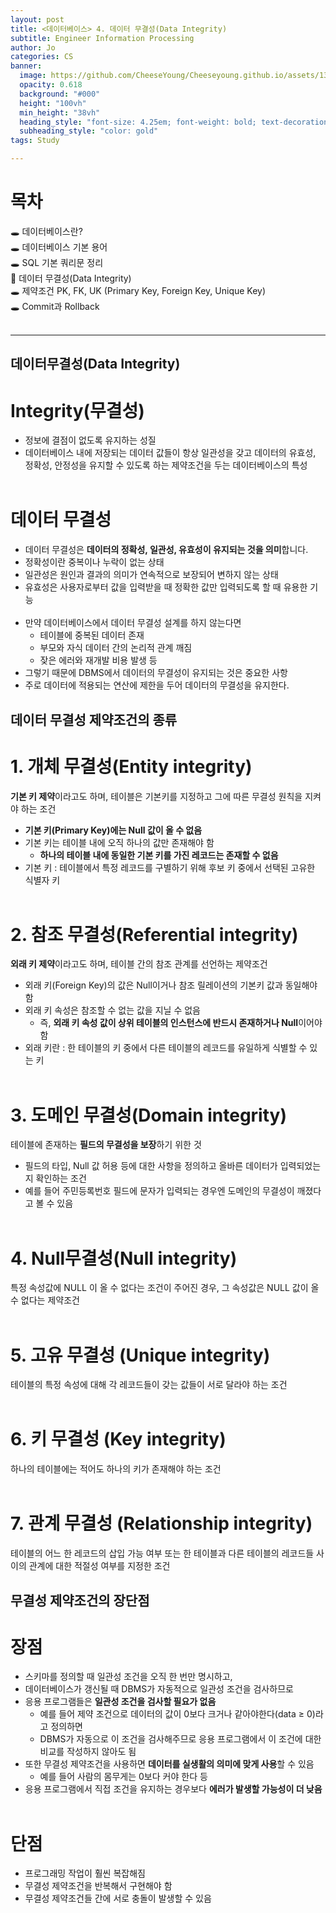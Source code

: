 ```yaml
---
layout: post
title: <데이터베이스> 4. 데이터 무결성(Data Integrity)
subtitle: Engineer Information Processing
author: Jo
categories: CS
banner:
  image: https://github.com/CheeseYoung/Cheeseyoung.github.io/assets/132384527/b911d2b5-0862-4e4b-86ed-12fecca980b3
  opacity: 0.618
  background: "#000"
  height: "100vh"
  min_height: "38vh"
  heading_style: "font-size: 4.25em; font-weight: bold; text-decoration: underline"
  subheading_style: "color: gold"
tags: Study

---
```


# 목차
🕳 데이터베이스란? <br>
🕳 데이터베이스 기본 용어 <br>
🕳 SQL 기본 쿼리문 정리 <br>
📌 데이터 무결성(Data Integrity) <br>
🕳 제약조건 PK, FK, UK (Primary Key, Foreign Key, Unique Key) <br>
🕳 Commit과 Rollback <br>
<br>
<hr>


## 데이터무결성(Data Integrity)
# Integrity(무결성)
- 정보에 결점이 없도록 유지하는 성질
- 데이터베이스 내에 저장되는 데이터 값들이 항상 일관성을 갖고 데이터의 유효성, 정확성, 안정성을 유지할 수 있도록 하는 제약조건을 두는 데이터베이스의 특성
<br><br>
# 데이터 무결성
- 데이터 무결성은 **데이터의 정확성, 일관성, 유효성이 유지되는 것을 의미**합니다.
- 정확성이란 중복이나 누락이 없는 상태
- 일관성은 원인과 결과의 의미가 연속적으로 보장되어 변하지 않는 상태
- 유효성은 사용자로부터 값을 입력받을 때 정확한 값만 입력되도록 할 때 유용한 기능
<br><br>
- 만약 데이터베이스에서 데이터 무결성 설계를 하지 않는다면
  - 테이블에 중복된 데이터 존재
  - 부모와 자식 데이터 간의 논리적 관계 깨짐
  - 잦은 에러와 재개발 비용 발생 등
- 그렇기 때문에 DBMS에서 데이터의 무결성이 유지되는 것은 중요한 사항
- 주로 데이터에 적용되는 연산에 제한을 두어 데이터의 무결성을 유지한다.

## 데이터 무결성 제약조건의 종류
# 1. 개체 무결성(Entity integrity)
**기본 키 제약**이라고도 하며, 테이블은 기본키를 지정하고 그에 따른 무결성 원칙을 지켜야 하는 조건
- **기본 키(Primary Key)에는 Null 값이 올 수 없음**
- 기본 키는 테이블 내에 오직 하나의 값만 존재해야 함
  - **하나의 테이블 내에 동일한 기본 키를 가진 레코드는 존재할 수 없음**
- 기본 키 : 테이블에서 특정 레코드를 구별하기 위해 후보 키 중에서 선택된 고유한 식별자 키
<br><br>
# 2. 참조 무결성(Referential integrity)
**외래 키 제약**이라고도 하며, 테이블 간의 참조 관계를 선언하는 제약조건
- 외래 키(Foreign Key)의 값은 Null이거나 참조 릴레이션의 기본키 값과 동일해야 함
- 외래 키 속성은 참조할 수 없는 값을 지닐 수 없음
  - 즉, **외래 키 속성 값이 상위 테이블의 인스턴스에 반드시 존재하거나 Null**이어야 함
- 외래 키란 : 한 테이블의 키 중에서 다른 테이블의 레코드를 유일하게 식별할 수 있는 키
<br><br>
# 3. 도메인 무결성(Domain integrity)
테이블에 존재하는 **필드의 무결성을 보장**하기 위한 것
- 필드의 타입, Null 값 허용 등에 대한 사항을 정의하고 올바른 데이터가 입력되었는지 확인하는 조건
- 예를 들어 주민등록번호 필드에 문자가 입력되는 경우엔 도메인의 무결성이 깨졌다고 볼 수 있음
<br><br>
# 4. Null무결성(Null integrity)
특정 속성값에 NULL 이 올 수 없다는 조건이 주어진 경우, 그 속성값은 NULL 값이 올 수 없다는 제약조건
<br><br>
# 5. 고유 무결성 (Unique integrity)
테이블의 특정 속성에 대해 각 레코드들이 갖는 값들이 서로 달라야 하는 조건
<br><br>
# 6. 키 무결성 (Key integrity)
하나의 테이블에는 적어도 하나의 키가 존재해야 하는 조건
<br><br>
# 7. 관계 무결성 (Relationship integrity)
테이블의 어느 한 레코드의 삽입 가능 여부 또는 한 테이블과 다른 테이블의 레코드들 사이의 관계에 대한 적절성 여부를 지정한 조건

## 무결성 제약조건의 장단점
# 장점
- 스키마를 정의할 때 일관성 조건을 오직 한 번만 명시하고,
- 데이터베이스가 갱신될 때 DBMS가 자동적으로 일관성 조건을 검사하므로
- 응용 프로그램들은 **일관성 조건을 검사할 필요가 없음**
  - 예를 들어 제약 조건으로 데이터의 값이 0보다 크거나 같아야한다(data ≥ 0)라고 정의하면
  - DBMS가 자동으로 이 조건을 검사해주므로 응용 프로그램에서 이 조건에 대한 비교를 작성하지 않아도 됨
- 또한 무결성 제약조건을 사용하면 **데이터를 실생활의 의미에 맞게 사용**할 수 있음
  - 예를 들어 사람의 몸무게는 0보다 커야 한다 등
- 응용 프로그램에서 직접 조건을 유지하는 경우보다 **에러가 발생할 가능성이 더 낮음**
<br><br>
# 단점
- 프로그래밍 작업이 훨씬 복잡해짐
- 무결성 제약조건을 반복해서 구현해야 함
- 무결성 제약조건들 간에 서로 충돌이 발생할 수 있음





